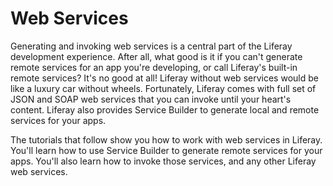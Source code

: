 # Web Services [](id=web-services)

Generating and invoking web services is a central part of the Liferay 
development experience. After all, what good is it if you can't generate remote 
services for an app you're developing, or call Liferay's built-in remote 
services? It's no good at all! Liferay without web services would be like a 
luxury car without wheels. Fortunately, Liferay comes with full set of JSON and 
SOAP web services that you can invoke until your heart's content. Liferay also 
provides Service Builder to generate local and remote services for your apps. 

The tutorials that follow show you how to work with web services in Liferay. 
You'll learn how to use Service Builder to generate remote services for your 
apps. You'll also learn how to invoke those services, and any other Liferay web 
services. 
